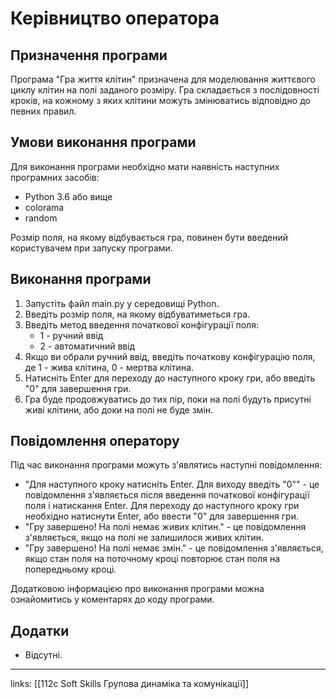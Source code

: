 # Керівництво оператора

## Призначення програми

Програма "Гра життя клітин" призначена для моделювання життєвого циклу клітин на полі заданого розміру. Гра складається з послідовності кроків, на кожному з яких клітини можуть змінюватись відповідно до певних правил.

## Умови виконання програми

Для виконання програми необхідно мати наявність наступних програмних засобів:

- Python 3.6 або вище
- colorama
- random

Розмір поля, на якому відбувається гра, повинен бути введений користувачем при запуску програми.

## Виконання програми

1. Запустіть файл main.py у середовищі Python.
2. Введіть розмір поля, на якому відбуватиметься гра.
3. Введіть метод введення початкової конфігурації поля:
   - 1 - ручний ввід
   - 2 - автоматичний ввід
4. Якщо ви обрали ручний ввід, введіть початкову конфігурацію поля, де 1 - жива клітина, 0 - мертва клітина.
5. Натисніть Enter для переходу до наступного кроку гри, або введіть "0" для завершення гри.
6. Гра буде продовжуватись до тих пір, поки на полі будуть присутні живі клітини, або доки на полі не буде змін.

## Повідомлення оператору

Під час виконання програми можуть з'являтись наступні повідомлення:

- "Для наступного кроку натисніть Enter. Для виходу введіть "0"" - це повідомлення з'являється після введення початкової конфігурації поля і натискання Enter. Для переходу до наступного кроку гри необхідно натиснути Enter, або ввести "0" для завершення гри.
- "Гру завершено! На полі немає живих клітин." - це повідомлення з'являється, якщо на полі не залишилося живих клітин.
- "Гру завершено! На полі немає змін." - це повідомлення з'являється, якщо стан поля на поточному кроці повторює стан поля на попередньому кроці.

Додатковою інформацією про виконання програми можна ознайомитись у коментарях до коду програми.

## Додатки

- Відсутні.


---

links: [[112c Soft Skills Групова динаміка та комунікації]]

